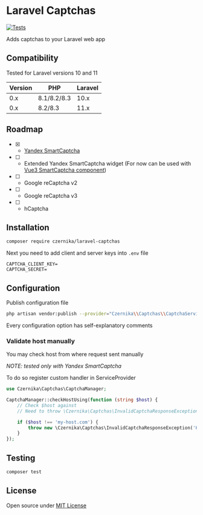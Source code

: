 # Laravel Captchas

[![Tests](https://github.com/czernika/laravel-captchas/actions/workflows/tests.yml/badge.svg)](https://github.com/czernika/laravel-captchas/actions/workflows/tests.yml)

Adds captchas to your Laravel web app

## Compatibility

Tested for Laravel versions 10 and 11

| Version | PHP          | Laravel |
|---------|--------------|---------|
| 0.x     | 8.1/8.2/8.3  | 10.x    |
| 0.x     | 8.2/8.3      | 11.x    |

## Roadmap

- [x] - [Yandex SmartCaptcha](https://cloud.yandex.ru/en/docs/smartcaptcha/quickstart)
- [ ] - Extended Yandex SmartCaptcha widget (For now can be used with [Vue3 SmartCaptcha component](https://github.com/czernika/vue3-smart-captcha))
- [ ] - Google reCaptcha v2
- [ ] - Google reCaptcha v3
- [ ] - hCaptcha

## Installation

```sh
composer require czernika/laravel-captchas
```

Next you need to add client and server keys into `.env` file

```
CAPTCHA_CLIENT_KEY=
CAPTCHA_SECRET=
```

## Configuration

Publish configuration file

```sh
php artisan vendor:publish --provider="Czernika\\Captchas\\CaptchaServiceProvider"
```

Every configuration option has self-explanatory comments

### Validate host manually

You may check host from where request sent manually

*NOTE: tested only with Yandex SmartCaptcha*

To do so register custom handler in ServiceProvider

```php
use Czernika\Captchas\CaptchaManager;

CaptchaManager::checkHostUsing(function (string $host) {
    // Check $host against
    // Need to throw \Czernika\Captchas\InvalidCaptchaResponseException

    if ($host !== 'my-host.com') {
        throw new \Czernika\Captchas\InvalidCaptchaResponseException('Host is not valid');
    }
});
```

## Testing

```sh
composer test
```

## License

Open source under [MIT License](LICENSE)
